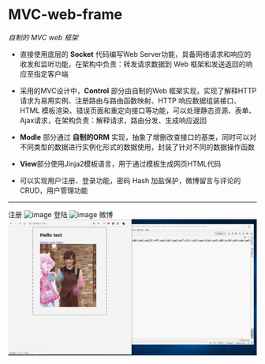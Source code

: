 # MVC-web-frame 
*自制的 MVC web 框架*
 


- 直接使用底层的 **Socket** 代码编写Web Server功能，具备网络请求和响应的收发和监听功能，在架构中负责：转发请求数据到 Web 框架和发送返回的响应至指定客户端

- 采用的MVC设计中，**Control** 部分由自制的Web 框架实现，实现了解释HTTP请求为易用实例、注册路由与路由函数映射、HTTP 响应数据组装接口、HTML 模板渲染、错误页面和重定向接口等功能，可以处理静态资源、表单、Ajax请求，在架构负责：解释请求，路由分发、生成响应返回
 
- **Modle** 部分通过 **自制的ORM** 实现，抽象了增删改查接口的基类，同时可以对不同类型的数据进行实例化形式的数据使用，封装了针对不同的数据操作函数

- **View**部分使用Jinja2模板语言，用于通过模板生成网页HTML代码


- 可以实现用户注册、登录功能，密码 Hash 加盐保护，微博留言与评论的 CRUD，用户管理功能


----------
注册
![image](https://github.com/takamina1220/takamina/blob/master/MVC-web-frame-master/gif/1.gif)
登陆
![image](https://github.com/takamina1220/takamina/blob/master/MVC-web-frame-master/gif/2.gif)
微博
![image](https://github.com/takamina1220/takamina/blob/master/MVC-web-frame-master/gif/5.gif)
